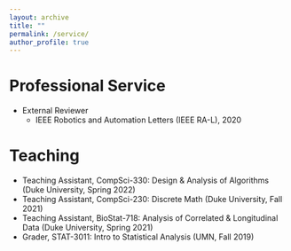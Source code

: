 ```yaml
---
layout: archive
title: ""
permalink: /service/
author_profile: true
---
```


Professional Service
======
* External Reviewer
  * IEEE Robotics and Automation Letters (IEEE RA-L), 2020
  
Teaching
======
* Teaching Assistant, CompSci-330: Design & Analysis of Algorithms (Duke University, Spring 2022)
* Teaching Assistant, CompSci-230: Discrete Math (Duke University, Fall 2021)
* Teaching Assistant, BioStat-718: Analysis of Correlated & Longitudinal Data (Duke University, Spring 2021)
* Grader, STAT-3011: Intro to Statistical Analysis (UMN, Fall 2019)
